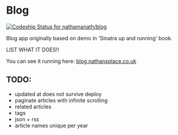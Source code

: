 # Blog

[ ![Codeship Status for
nathamanath/blog](https://codeship.com/projects/c49b9770-e967-0132-ac15-7e47788fdd48/status?branch=master)](https://codeship.com/projects/82950)

Blog app originally based on demo in 'Sinatra up and running' book.

LIST WHAT IT DOES!!

You can see it running here: [blog.nathansplace.co.uk](http://blog.nathansplace.co.uk)

## TODO:

* updated at does not survive deploy
* paginate articles with infinite scrolling
* related articles
* tags
* json + rss
* article names unique per year
